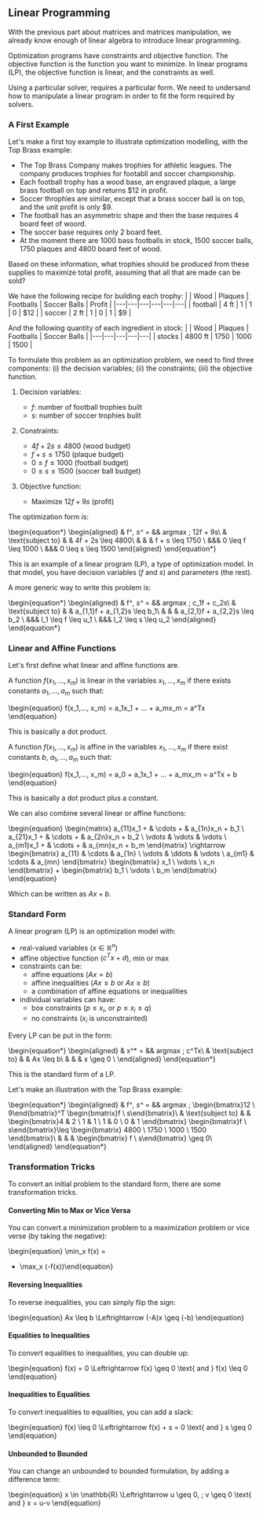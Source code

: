 ## Linear Programming 

With the previous part about matrices and matrices manipulation, we already know enough of linear algebra to introduce linear programming.

Optimization programs have constraints and objective function. The objective function is the function you want to minimize. In linear programs (LP), the objective function is linear, and the constraints as well. 

Using a particular solver, requires a particular form. We need to undersand how to manipulate a linear program in order to fit the form required by solvers.

### A First Example

Let's make a first toy example to illustrate optimization modelling, with the Top Brass example:

- The Top Brass Company makes trophies for athletic leagues. The company produces trophies for footabll and soccer championship.
- Each football trophy has a wood base, an engraved plaque, a large brass football on top and returns $12 in profit.
- Soccer throphies are similar, except that a brass soccer ball is on top, and the unit profit is only $9.
- The football has an asymmetric shape and then the base requires 4 board feet of woord.
- The soccer base requires only 2 board feet. 
- At the moment there are 1000 bass footballs in stock, 1500 soccer balls, 1750 plaques and 4800 board feet of wood.

Based on these information, what trophies should be produced from these supplies to maximize total profit, assuming that all that are made can be sold?

We have the following recipe for building each trophy:
|   | Wood  | Plaques  | Footballs  | Soccer Balls  | Profit |
|---|---|---|---|---|---|
| football  |  4 ft |  1 | 1  | 0  | $12 |
|  soccer | 2 ft  |  1 | 0  |  1 |  $9 |

And the following quantity of each ingredient in stock:
|   | Wood  | Plaques  | Footballs  | Soccer Balls  | 
|---|---|---|---|---|
| stocks  |  4800 ft |  1750 | 1000  | 1500  | 

To formulate this problem as an optimization problem, we need to find three components: (i) the decision variables; (ii) the constraints; (iii) the objective function.

1. Decision variables:
    - $f$: number of football trophies built
    - $s$: number of soccer trophies built

2. Constraints:
    - $4f + 2s \leq 4800$ (wood budget)
    - $f + s \leq 1750$ (plaque budget)
    - $0 \leq f \leq 1000$ (football budget)
    - $0 \leq s \leq 1500$ (soccer ball budget)

3. Objective function:
    - Maximize $12f + 9s$ (profit)

The optimization form is:

\begin{equation*}
\begin{aligned}
& f^*, s^* = 
&& argmax \; 12f + 9s\\
& \text{subject to}
& & 4f + 2s \leq 4800\\
& & & f + s \leq 1750 \\
&&&  0 \leq f \leq 1000 \\
&&& 0 \leq s \leq 1500
\end{aligned}
\end{equation*}

This is an example of a linear program (LP), a type of optimization model.
In that model, you have decision variables ($f$ and $s$) and parameters (the rest).

A more generic way to write this problem is:

\begin{equation*}
\begin{aligned}
& f^*, s^* = 
&& argmax \; c_1f + c_2s\\
& \text{subject to}
& & a_{1,1}f + a_{1,2}s \leq b_1\\
& & & a_{2,1}f + a_{2,2}s \leq b_2 \\
&&&  l_1 \leq f \leq u_1 \\
&&& l_2 \leq s \leq u_2
\end{aligned}
\end{equation*}

### Linear and Affine Functions

Let's first define what linear and affine functions are.

A function $f(x_1,..., x_m)$ is linear in the variables $x_1, ..., x_m$ if there exists constants $a_1, ... , a_m$ such that:

\begin{equation}
f(x_1,..., x_m) = a_1x_1 + ... + a_mx_m =
a^Tx
\end{equation}

This is basically a dot product. 

A function $f(x_1,..., x_m)$ is affine in the variables $x_1, ..., x_m$ if there exist constants $b$, $a_1, ... , a_m$ such that:


\begin{equation}
f(x_1,..., x_m) = a_0 + a_1x_1 + ... + a_mx_m =
a^Tx + b
\end{equation}

This is basically a dot product plus a constant. 

We can also combine several linear or affine functions:

\begin{equation}
\begin{matrix}
a_{11}x_1 + & \cdots + & a_{1n}x_n + b_1 \\
a_{21}x_1 + & \cdots + & a_{2n}x_n + b_2 \\
\vdots & \vdots & \vdots \\
a_{m1}x_1 + & \cdots + & a_{mn}x_n + b_m 
\end{matrix} \rightarrow
\begin{bmatrix}
a_{11} & \cdots & a_{1n} \\
\vdots & \ddots & \vdots \\
a_{m1} & \cdots & a_{mn}
\end{bmatrix}
\begin{bmatrix}
x_1 \\
\vdots \\
x_n
\end{bmatrix}
+ 
\begin{bmatrix}
b_1 \\
\vdots \\
b_m
\end{bmatrix}
\end{equation}

Which can be written as $Ax + b$.

### Standard Form

A linear program (LP) is an optimization model with:

- real-valued variables ($x \in \mathbb{R}^n$)
- affine objective function ($c^Tx + d$), min or max
- constraints can be:
    - affine equations ($Ax = b$)
    - affine inequalities ($Ax \leq b$ or $Ax \geq b$)
    - a combination of affine equations or inequalities
- individual variables can have:
    - box constraints ($p \leq x_i$, or $p \leq x_i \leq q$)
    - no constraints ($x_i$ is unconstrainted)

Every LP can be put in the form:

\begin{equation*}
\begin{aligned}
& x^* = 
&& argmax \; c^Tx\\
& \text{subject to}
& & Ax \leq b\\
& & & x \geq 0 \\
\end{aligned}
\end{equation*}

This is the standard form of a LP.

Let's make an illustration with the Top Brass example:


\begin{equation*}
\begin{aligned}
& f^*, s^* = 
&& argmax \; \begin{bmatrix}12 \\
9\end{bmatrix}^T \begin{bmatrix}f \\ s\end{bmatrix}\\
& \text{subject to}
& & \begin{bmatrix}4 & 2 \\
1 & 1  \\
1 & 0 \\
0 & 1 \end{bmatrix} \begin{bmatrix}f \\ s\end{bmatrix}\leq \begin{bmatrix} 4800 \\
1750 \\
1000 \\
1500 \end{bmatrix}\\
& & & \begin{bmatrix} f \\
s\end{bmatrix} \geq 0\\
\end{aligned}
\end{equation*}

### Transformation Tricks

To convert an initial problem to the standard form, there are some transformation tricks.
#### Converting Min to Max or Vice Versa

You can convert a minimization problem to a maximization problem or vice verse (by taking the negative):

\begin{equation}
    \min_x
 f(x) =
  - \max_x
  (-f(x))\end{equation}
#### Reversing Inequalities 

To reverse inequalities, you can simply flip the sign:

\begin{equation}
Ax \leq b \Leftrightarrow (-A)x \geq (-b)
\end{equation}

#### Equalities to Inequalities 

To convert equalities to inequalities, you can double up:

\begin{equation}
f(x) = 0 \Leftrightarrow f(x) \geq 0  \text{ and } f(x) \leq 0
\end{equation}

#### Inequalities to Equalities 

To convert inequalities to equalities, you can add a slack:

\begin{equation}
f(x) \leq 0 \Leftrightarrow f(x) + s = 0 \text{ and } s \geq 0
\end{equation}

#### Unbounded to Bounded

You can change an unbounded to bounded formulation, by adding a difference term:

\begin{equation}
x \in \mathbb{R} \Leftrightarrow u \geq 0, \; v \geq 0 \text{ and } x = u-v
\end{equation}


